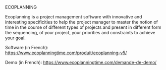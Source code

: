 ECOPLANNING

Ecoplanning is a project management software with innovative and interesting specificities to help the project manager to master the notion of time in the course of different types of projects and present in different form the sequencing, of your project, your priorities and constraints to achieve your goal.


Software (in French):
https://www.ecoplanningtime.com/produit/ecoplanning-v5/

Demo (in French):
https://www.ecoplanningtime.com/demande-de-demo/
